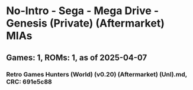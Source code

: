 # No-Intro - Sega - Mega Drive - Genesis (Private) (Aftermarket) MIAs
## Games: 1, ROMs: 1, as of 2025-04-07

### Retro Games Hunters (World) (v0.20) (Aftermarket) (Unl).md, CRC: 691e5c88
